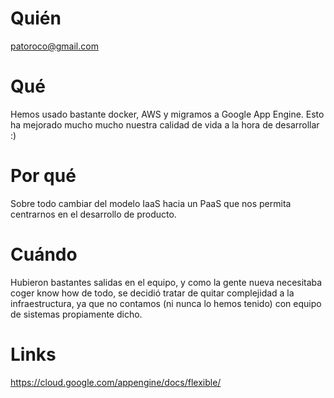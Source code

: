 # Quién
patoroco@gmail.com
# Qué
Hemos usado bastante docker, AWS y migramos a Google App Engine. Esto ha mejorado mucho mucho nuestra calidad de vida a la hora de desarrollar :)
# Por qué
Sobre todo cambiar del modelo IaaS hacia un PaaS que nos permita centrarnos en el desarrollo de producto.
# Cuándo
Hubieron bastantes salidas en el equipo, y como la gente nueva necesitaba coger know how de todo, se decidió tratar de quitar complejidad a la infraestructura, ya que no contamos (ni nunca lo hemos tenido) con equipo de sistemas propiamente dicho.
# Links
https://cloud.google.com/appengine/docs/flexible/
